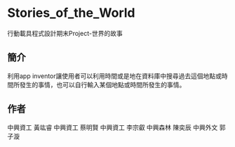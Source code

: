 # Stories_of_the_World
行動載具程式設計期末Project-世界的故事

## 簡介
利用app inventor讓使用者可以利用時間或是地在資料庫中搜尋過去這個地點或時間所發生的事情，也可以自行輸入某個地點或時間所發生的事情。

## 作者
中興資工 黃竑睿
中興資工 蔡明賢
中興資工 李宗叡
中興森林 陳奕辰
中興外文 郭子漩
